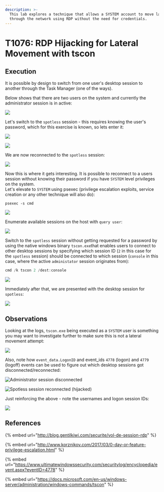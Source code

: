 ```yaml
---
description: >-
  This lab explores a technique that allows a SYSTEM account to move laterally
  through the network using RDP without the need for credentials.
---
```


# T1076: RDP Hijacking for Lateral Movement with tscon

## Execution

It is possible by design to switch from one user's desktop session to another through the Task Manager \(one of the ways\).

Below shows that there are two users on the system and currently the administrator session is in active:

![](../../.gitbook/assets/rdp-admin.png)

Let's switch to the `spotless` session - this requires knowing the user's password, which for this exercise is known, so lets enter it:

![](../../.gitbook/assets/rdp-login.png)

![](../../.gitbook/assets/rdp-password.png)

We are now reconnected to the `spotless` session:

![](../../.gitbook/assets/rdp-spotless.png)

Now this is where it gets interesting. It is possible to reconnect to a users session without knowing their password if you have `SYSTEM` level privileges on the system.   
Let's elevate to `SYSTEM` using psexec \(privilege escalation exploits, service creation or any other technique will also do\):

```text
psexec -s cmd
```

![](../../.gitbook/assets/rdp-system.png)

Enumerate available sessions on the host with `query user`:

![](../../.gitbook/assets/rdp-sessions.png)

Switch to the `spotless` session without getting requested for a password by using the native windows binary `tscon.exe`that enables users to connect to other desktop sessions by specifying which session ID \(`2` in this case for the `spotless` session\) should be connected to which session \(`console` in this case, where the active `administator` session originates from\):

```csharp
cmd /k tscon 2 /dest:console
```

![](../../.gitbook/assets/rdp-hijack-no-password.png)

Immediately after that, we are presented with the desktop session for `spotless`:

![](../../.gitbook/assets/rdp-spotless-with-system.png)

## Observations

Looking at the logs, `tscon.exe` being executed as a `SYSTEM` user is something you may want to investigate further to make sure this is not a lateral movement attempt:

![](../../.gitbook/assets/rdp-logs%20%281%29.png)

Also, note how `event_data.LogonID` and event\_ids `4778` \(logon\) and `4779` \(logoff\) events can be used to figure out which desktop sessions got disconnected/reconnected:

![Administrator session disconnected](../../.gitbook/assets/rdp-session-disconnect.png)

![Spotless session reconnected \(hijacked\)](../../.gitbook/assets/rdp-session-reconnect.png)

Just reinforcing the above - note the usernames and logon session IDs:

![](../../.gitbook/assets/rdp-logon-sessions.png)

## References

{% embed url="http://blog.gentilkiwi.com/securite/vol-de-session-rdp" %}

{% embed url="http://www.korznikov.com/2017/03/0-day-or-feature-privilege-escalation.html" %}

{% embed url="https://www.ultimatewindowssecurity.com/securitylog/encyclopedia/event.aspx?eventID=4778" %}

{% embed url="https://docs.microsoft.com/en-us/windows-server/administration/windows-commands/tscon" %}




